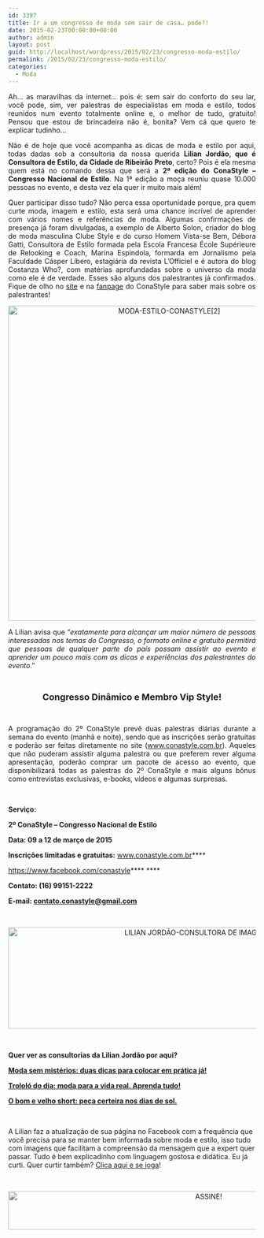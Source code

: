 ```yaml
---
id: 3397
title: Ir a um congresso de moda sem sair de casa… pode?!
date: 2015-02-23T00:00:00+00:00
author: admin
layout: post
guid: http://localhost/wordpress/2015/02/23/congresso-moda-estilo/
permalink: /2015/02/23/congresso-moda-estilo/
categories:
  - Moda
---
```

<p align="justify">
  Ah… as maravilhas da internet… pois é: sem sair do conforto do seu lar, você pode, sim, ver palestras de especialistas em moda e estilo, todos reunidos num evento totalmente online e, o melhor de tudo, gratuito! Pensou que estou de brincadeira não é, bonita? Vem cá que quero te explicar tudinho…
</p>

<p align="justify">
  Não é de hoje que você acompanha as dicas de moda e estilo por aqui, todas dadas sob a consultoria da nossa querida <strong>Lilian Jordão, que é Consultora de Estilo, da Cidade de Ribeirão Preto</strong>, certo? Pois é ela mesma quem está no comando dessa que será a <strong>2ª edição do ConaStyle – Congresso Nacional de Estilo</strong>. Na 1ª edição a moça reuniu quase 10.000 pessoas no evento, e desta vez ela quer ir muito mais além!
</p>

<p align="justify">
  Quer participar disso tudo? Não perca essa oportunidade porque, pra quem curte moda, imagem e estilo, esta será uma chance incrível de aprender com vários nomes e referências de moda. Algumas confirmações de presença já foram divulgadas, a exemplo de Alberto Solon, criador do blog de moda masculina Clube Style e do curso Homem Vista-se Bem, Débora Gatti, Consultora de Estilo formada pela Escola Francesa École Supérieure de Relooking e Coach, Marina Espindola, formarda em Jornalismo pela Faculdade Cásper Líbero, estagiária da revista L’Officiel e é autora do blog Costanza Who?, com matérias aprofundadas sobre o universo da moda como ele é de verdade. Esses são alguns dos palestrantes já confirmados. Fique de olho no <a href="http://www.conastyle.com.br" target="_blank">site</a> e na <a href="https://www.facebook.com/conastyle" target="_blank">fanpage</a> do ConaStyle para saber mais sobre os palestrantes!
</p>

<p align="center">
  <a href="http://www.trololodemulher.com.br/blog/wp-content/uploads/2015/02/MODA-ESTILO-CONASTYLE2.png"><img class="alignnone size-full wp-image-10775" src="http://www.trololodemulher.com.br/blog/wp-content/uploads/2015/02/MODA-ESTILO-CONASTYLE2.png" alt="MODA-ESTILO-CONASTYLE[2]" width="640" height="640" /></a>
</p>

<p align="justify">
  A Lilian avisa que “<em>exatamente para alcançar um maior número de pessoas interessadas nos temas do Congresso, o formato online e gratuito permitirá que pessoas de qualquer parte do país possam assistir ao evento e aprender um pouco mais com as dicas e experiências dos palestrantes do evento</em>.”
</p>

&nbsp;

<p align="center">
  <b><span style="font-size: large;">Congresso Dinâmico e Membro Vip Style!</span></b>
</p>

&nbsp;

<p style="text-align: justify;">
  A programação do 2º ConaStyle prevê duas palestras diárias durante a semana do evento (manhã e noite), sendo que as inscrições serão gratuitas e poderão ser feitas diretamente no site (<a href="http://www.conastyle.com.br/" target="_blank">www.conastyle.com.br</a>). Aqueles que não puderam assistir alguma palestra ou que preferem rever alguma apresentação, poderão comprar um pacote de acesso ao evento, que disponibilizará todas as palestras do 2º ConaStyle e mais alguns bônus como entrevistas exclusivas, e-books, vídeos e algumas surpresas.
</p>

&nbsp;

**Serviço:**

**2º ConaStyle – Congresso Nacional de Estilo**

**Data: 09 a 12 de março de 2015**

**Inscrições limitadas e gratuitas:** <a href="http://www.conastyle.com.br/" target="_blank">www.conastyle.com.br</a>****

<a href="https://www.facebook.com/conastyle" target="_blank">https://www.facebook.com/conastyle</a>**** ****

**Contato: (16) 99151-2222**

**E-mail: <a href="mailto:contato.conastyle@gmail.com" target="_blank">contato.conastyle@gmail.com</a>**

&nbsp;

<p align="center">
  <a href="http://www.trololodemulher.com.br/blog/wp-content/uploads/2014/09/LILIAN-JORDÃO-CONSULTORA-DE-IMAGEM-ESTILO.png"><img class="alignnone size-full wp-image-10388" src="http://www.trololodemulher.com.br/blog/wp-content/uploads/2014/09/LILIAN-JORDÃO-CONSULTORA-DE-IMAGEM-ESTILO.png" alt="LILIAN JORDÃO-CONSULTORA DE IMAGEM ESTILO" width="800" height="206" /></a>
</p>

&nbsp;

**Quer ver as consultorias da Lilian Jordão por aqui?**

**<a href="http://www.trololodemulher.com.br/2015/01/26/moda-dica-pratica/" target="_blank">Moda sem mistérios: duas dicas para colocar em prática já!</a>**

**<a href="http://www.trololodemulher.com.br/2014/10/06/moda-vida-real/" target="_blank">Trololó do dia: moda para a vida real. Aprenda tudo!</a>**

**<a href="http://www.trololodemulher.com.br/2014/09/10/short-dias-de-sol/" target="_blank">O bom e velho short: peça certeira nos dias de sol.</a>**

&nbsp;

A Lilian faz a atualização de sua página no Facebook com a frequência que você precisa para se manter bem informada sobre moda e estilo, isso tudo com imagens que facilitam a compreensão da mensagem que a expert quer passar. Tudo é bem explicadinho com linguagem gostosa e didática. Eu já curti. Quer curtir também? <a href="https://www.facebook.com/lilianjordao82/timeline" target="_blank">Clica aqui e se joga</a>!

&nbsp;

<p align="center">
  <a href="http://feedburner.google.com/fb/a/mailverify?uri=blogbichafemea&loc=pt_BR" target="_blank"><img class="alignnone size-full wp-image-10439" src="http://www.trololodemulher.com.br/blog/wp-content/uploads/2014/09/ASSINE.png" alt="ASSINE!" width="800" height="78" /></a>
</p>

&nbsp;

&nbsp;